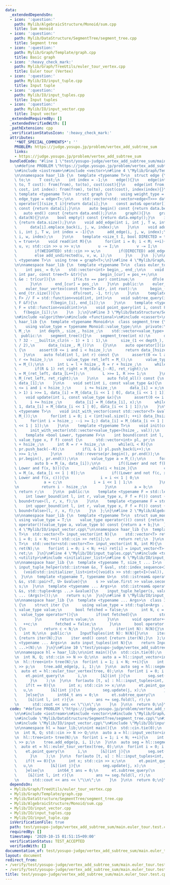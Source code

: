 ```yaml
---
data:
  _extendedDependsOn:
  - icon: ':question:'
    path: Mylib/AlgebraicStructure/Monoid/sum.cpp
    title: Sum monoid
  - icon: ':question:'
    path: Mylib/DataStructure/SegmentTree/segment_tree.cpp
    title: Segment tree
  - icon: ':question:'
    path: Mylib/Graph/Template/graph.cpp
    title: Basic graph
  - icon: ':heavy_check_mark:'
    path: Mylib/Graph/TreeUtils/euler_tour_vertex.cpp
    title: Euler tour (Vertex)
  - icon: ':question:'
    path: Mylib/IO/input_tuple.cpp
    title: Input tuple
  - icon: ':question:'
    path: Mylib/IO/input_tuples.cpp
    title: Input tuples
  - icon: ':question:'
    path: Mylib/IO/input_vector.cpp
    title: Input vector
  _extendedRequiredBy: []
  _extendedVerifiedWith: []
  _pathExtension: cpp
  _verificationStatusIcon: ':heavy_check_mark:'
  attributes:
    '*NOT_SPECIAL_COMMENTS*': ''
    PROBLEM: https://judge.yosupo.jp/problem/vertex_add_subtree_sum
    links:
    - https://judge.yosupo.jp/problem/vertex_add_subtree_sum
  bundledCode: "#line 1 \"test/yosupo-judge/vertex_add_subtree_sum/main.euler_tour.test.cpp\"\
    \n#define PROBLEM \"https://judge.yosupo.jp/problem/vertex_add_subtree_sum\"\n\
    \n#include <iostream>\n#include <vector>\n#line 4 \"Mylib/Graph/Template/graph.cpp\"\
    \n\nnamespace haar_lib {\n  template <typename T>\n  struct edge {\n    int from,\
    \ to;\n    T cost;\n    int index = -1;\n    edge(){}\n    edge(int from, int\
    \ to, T cost): from(from), to(to), cost(cost){}\n    edge(int from, int to, T\
    \ cost, int index): from(from), to(to), cost(cost), index(index){}\n  };\n\n \
    \ template <typename T>\n  struct graph {\n    using weight_type = T;\n    using\
    \ edge_type = edge<T>;\n\n    std::vector<std::vector<edge<T>>> data;\n\n    auto&\
    \ operator[](size_t i){return data[i];}\n    const auto& operator[](size_t i)\
    \ const {return data[i];}\n\n    auto begin() const {return data.begin();}\n \
    \   auto end() const {return data.end();}\n\n    graph(){}\n    graph(int N):\
    \ data(N){}\n\n    bool empty() const {return data.empty();}\n    int size() const\
    \ {return data.size();}\n\n    void add_edge(int i, int j, T w, int index = -1){\n\
    \      data[i].emplace_back(i, j, w, index);\n    }\n\n    void add_undirected(int\
    \ i, int j, T w, int index = -1){\n      add_edge(i, j, w, index);\n      add_edge(j,\
    \ i, w, index);\n    }\n\n    template <size_t I, bool DIRECTED = true, bool WEIGHTED\
    \ = true>\n    void read(int M){\n      for(int i = 0; i < M; ++i){\n        int\
    \ u, v; std::cin >> u >> v;\n        u -= I;\n        v -= I;\n        T w = 1;\n\
    \        if(WEIGHTED) std::cin >> w;\n        if(DIRECTED) add_edge(u, v, w, i);\n\
    \        else add_undirected(u, v, w, i);\n      }\n    }\n  };\n\n  template\
    \ <typename T>\n  using tree = graph<T>;\n}\n#line 4 \"Mylib/Graph/TreeUtils/euler_tour_vertex.cpp\"\
    \n\nnamespace haar_lib {\n  template <typename T>\n  class euler_tour_vertex {\n\
    \    int pos_ = 0;\n    std::vector<int> begin_, end_;\n\n    void dfs(int cur,\
    \ int par, const tree<T> &tr){\n      begin_[cur] = pos_++;\n\n      for(auto\
    \ &e : tr[cur]){\n        if(e.to == par) continue;\n        dfs(e.to, cur, tr);\n\
    \      }\n\n      end_[cur] = pos_;\n    }\n\n  public:\n    euler_tour_vertex(){}\n\
    \    euler_tour_vertex(const tree<T> &tr, int root):\n      begin_(tr.size()),\
    \ end_(tr.size()){\n      dfs(root, -1, tr);\n    }\n\n    template <typename\
    \ F> // F = std::function<void(int, int)>\n    void subtree_query(int i, const\
    \ F &f){\n      f(begin_[i], end_[i]);\n    }\n\n    template <typename F> //\
    \ F = std::function<void(int)>\n    void point_query(int i, const F &f){\n   \
    \   f(begin_[i]);\n    }\n  };\n}\n#line 3 \"Mylib/DataStructure/SegmentTree/segment_tree.cpp\"\
    \n#include <algorithm>\n#include <functional>\n#include <cassert>\n\nnamespace\
    \ haar_lib {\n  template <typename Monoid>\n  class segment_tree {\n  public:\n\
    \    using value_type = typename Monoid::value_type;\n\n  private:\n    Monoid\
    \ M_;\n    int depth_, size_, hsize_;\n    std::vector<value_type> data_;\n\n\
    \  public:\n    segment_tree(){}\n    segment_tree(int n):\n      depth_(n > 1\
    \ ? 32 - __builtin_clz(n - 1) + 1 : 1),\n      size_(1 << depth_), hsize_(size_\
    \ / 2),\n      data_(size_, M_())\n    {}\n\n    auto operator[](int i) const\
    \ {\n      assert(0 <= i and i < hsize_);\n      return data_[hsize_ + i];\n \
    \   }\n\n    auto fold(int l, int r) const {\n      assert(0 <= l and l <= r and\
    \ r <= hsize_);\n      value_type ret_left = M_();\n      value_type ret_right\
    \ = M_();\n\n      int L = l + hsize_, R = r + hsize_;\n      while(L < R){\n\
    \        if(R & 1) ret_right = M_(data_[--R], ret_right);\n        if(L & 1) ret_left\
    \ = M_(ret_left, data_[L++]);\n        L >>= 1, R >>= 1;\n      }\n\n      return\
    \ M_(ret_left, ret_right);\n    }\n\n    auto fold_all() const {\n      return\
    \ data_[1];\n    }\n\n    void set(int i, const value_type &x){\n      assert(0\
    \ <= i and i < hsize_);\n      i += hsize_;\n      data_[i] = x;\n      while(i\
    \ > 1) i >>= 1, data_[i] = M_(data_[i << 1 | 0], data_[i << 1 | 1]);\n    }\n\n\
    \    void update(int i, const value_type &x){\n      assert(0 <= i and i < hsize_);\n\
    \      i += hsize_;\n      data_[i] = M_(data_[i], x);\n      while(i > 1) i >>=\
    \ 1, data_[i] = M_(data_[i << 1 | 0], data_[i << 1 | 1]);\n    }\n\n    template\
    \ <typename T>\n    void init_with_vector(const std::vector<T> &val){\n      data_.assign(size_,\
    \ M_());\n      for(int i = 0; i < (int)val.size(); ++i) data_[hsize_ + i] = val[i];\n\
    \      for(int i = hsize_; --i >= 1;) data_[i] = M_(data_[i << 1 | 0], data_[i\
    \ << 1 | 1]);\n    }\n\n    template <typename T>\n    void init(const T &val){\n\
    \      init_with_vector(std::vector<value_type>(hsize_, val));\n    }\n\n  private:\n\
    \    template <bool Lower, typename F>\n    int bound(const int l, const int r,\
    \ value_type x, F f) const {\n      std::vector<int> pl, pr;\n      int L = l\
    \ + hsize_;\n      int R = r + hsize_;\n      while(L < R){\n        if(R & 1)\
    \ pr.push_back(--R);\n        if(L & 1) pl.push_back(L++);\n        L >>= 1, R\
    \ >>= 1;\n      }\n\n      std::reverse(pr.begin(), pr.end());\n      pl.insert(pl.end(),\
    \ pr.begin(), pr.end());\n\n      value_type a = M_();\n\n      for(int i : pl){\n\
    \        auto b = M_(a, data_[i]);\n\n        if((Lower and not f(b, x)) or (not\
    \ Lower and f(x, b))){\n          while(i < hsize_){\n            const auto c\
    \ = M_(a, data_[i << 1 | 0]);\n            if((Lower and not f(c, x)) or (not\
    \ Lower and f(x, c))){\n              i = i << 1 | 0;\n            }else{\n  \
    \            a = c;\n              i = i << 1 | 1;\n            }\n          }\n\
    \n          return i - hsize_;\n        }\n\n        a = b;\n      }\n\n     \
    \ return r;\n    }\n\n  public:\n    template <typename F = std::less<value_type>>\n\
    \    int lower_bound(int l, int r, value_type x, F f = F()) const {\n      return\
    \ bound<true>(l, r, x, f);\n    }\n\n    template <typename F = std::less<value_type>>\n\
    \    int upper_bound(int l, int r, value_type x, F f = F()) const {\n      return\
    \ bound<false>(l, r, x, f);\n    }\n  };\n}\n#line 2 \"Mylib/AlgebraicStructure/Monoid/sum.cpp\"\
    \n\nnamespace haar_lib {\n  template <typename T>\n  struct sum_monoid {\n   \
    \ using value_type = T;\n    value_type operator()() const {return 0;}\n    value_type\
    \ operator()(value_type a, value_type b) const {return a + b;}\n  };\n}\n#line\
    \ 4 \"Mylib/IO/input_vector.cpp\"\n\nnamespace haar_lib {\n  template <typename\
    \ T>\n  std::vector<T> input_vector(int N){\n    std::vector<T> ret(N);\n    for(int\
    \ i = 0; i < N; ++i) std::cin >> ret[i];\n    return ret;\n  }\n\n  template <typename\
    \ T>\n  std::vector<std::vector<T>> input_vector(int N, int M){\n    std::vector<std::vector<T>>\
    \ ret(N);\n    for(int i = 0; i < N; ++i) ret[i] = input_vector<T>(M);\n    return\
    \ ret;\n  }\n}\n#line 4 \"Mylib/IO/input_tuples.cpp\"\n#include <tuple>\n#include\
    \ <utility>\n#include <initializer_list>\n#line 6 \"Mylib/IO/input_tuple.cpp\"\
    \n\nnamespace haar_lib {\n  template <typename T, size_t ... I>\n  static void\
    \ input_tuple_helper(std::istream &s, T &val, std::index_sequence<I ...>){\n \
    \   (void)std::initializer_list<int>{(void(s >> std::get<I>(val)), 0) ...};\n\
    \  }\n\n  template <typename T, typename U>\n  std::istream& operator>>(std::istream\
    \ &s, std::pair<T, U> &value){\n    s >> value.first >> value.second;\n    return\
    \ s;\n  }\n\n  template <typename ... Args>\n  std::istream& operator>>(std::istream\
    \ &s, std::tuple<Args ...> &value){\n    input_tuple_helper(s, value, std::make_index_sequence<sizeof\
    \ ... (Args)>());\n    return s;\n  }\n}\n#line 8 \"Mylib/IO/input_tuples.cpp\"\
    \n\nnamespace haar_lib {\n  template <typename ... Args>\n  class InputTuples\
    \ {\n    struct iter {\n      using value_type = std::tuple<Args ...>;\n     \
    \ value_type value;\n      bool fetched = false;\n      int N, c = 0;\n\n    \
    \  value_type operator*(){\n        if(not fetched){\n          std::cin >> value;\n\
    \        }\n        return value;\n      }\n\n      void operator++(){\n     \
    \   ++c;\n        fetched = false;\n      }\n\n      bool operator!=(iter &) const\
    \ {\n        return c < N;\n      }\n\n      iter(int N): N(N){}\n    };\n\n \
    \   int N;\n\n  public:\n    InputTuples(int N): N(N){}\n\n    iter begin() const\
    \ {return iter(N);}\n    iter end() const {return iter(N);}\n  };\n\n  template\
    \ <typename ... Args>\n  auto input_tuples(int N){\n    return InputTuples<Args\
    \ ...>(N);\n  }\n}\n#line 10 \"test/yosupo-judge/vertex_add_subtree_sum/main.euler_tour.test.cpp\"\
    \n\nnamespace hl = haar_lib;\n\nint main(){\n  std::cin.tie(0);\n  std::ios::sync_with_stdio(false);\n\
    \n  int N, Q; std::cin >> N >> Q;\n\n  auto a = hl::input_vector<int64_t>(N);\n\
    \n  hl::tree<int> tree(N);\n  for(int i = 1; i < N; ++i){\n    int p; std::cin\
    \ >> p;\n    tree.add_edge(p, i, 1);\n  }\n\n  auto seg = hl::segment_tree<hl::sum_monoid<int64_t>>(N);\n\
    \  auto et = hl::euler_tour_vertex(tree, 0);\n\n  for(int i = 0; i < N; ++i){\n\
    \    et.point_query(\n      i,\n      [&](int j){\n        seg.set(j, a[i]);\n\
    \      }\n    );\n  }\n\n  for(auto [t, u] : hl::input_tuples<int, int>(Q)){\n\
    \    if(t == 0){\n      int x; std::cin >> x;\n\n      et.point_query(\n     \
    \   u,\n        [&](int j){\n          seg.update(j, x);\n        }\n      );\n\
    \    }else{\n      int64_t ans = 0;\n      et.subtree_query(\n        u,\n   \
    \     [&](int l, int r){\n          ans += seg.fold(l, r);\n        }\n      );\n\
    \n      std::cout << ans << \"\\n\";\n    }\n  }\n\n  return 0;\n}\n"
  code: "#define PROBLEM \"https://judge.yosupo.jp/problem/vertex_add_subtree_sum\"\
    \n\n#include <iostream>\n#include <vector>\n#include \"Mylib/Graph/TreeUtils/euler_tour_vertex.cpp\"\
    \n#include \"Mylib/DataStructure/SegmentTree/segment_tree.cpp\"\n#include \"Mylib/AlgebraicStructure/Monoid/sum.cpp\"\
    \n#include \"Mylib/IO/input_vector.cpp\"\n#include \"Mylib/IO/input_tuples.cpp\"\
    \n\nnamespace hl = haar_lib;\n\nint main(){\n  std::cin.tie(0);\n  std::ios::sync_with_stdio(false);\n\
    \n  int N, Q; std::cin >> N >> Q;\n\n  auto a = hl::input_vector<int64_t>(N);\n\
    \n  hl::tree<int> tree(N);\n  for(int i = 1; i < N; ++i){\n    int p; std::cin\
    \ >> p;\n    tree.add_edge(p, i, 1);\n  }\n\n  auto seg = hl::segment_tree<hl::sum_monoid<int64_t>>(N);\n\
    \  auto et = hl::euler_tour_vertex(tree, 0);\n\n  for(int i = 0; i < N; ++i){\n\
    \    et.point_query(\n      i,\n      [&](int j){\n        seg.set(j, a[i]);\n\
    \      }\n    );\n  }\n\n  for(auto [t, u] : hl::input_tuples<int, int>(Q)){\n\
    \    if(t == 0){\n      int x; std::cin >> x;\n\n      et.point_query(\n     \
    \   u,\n        [&](int j){\n          seg.update(j, x);\n        }\n      );\n\
    \    }else{\n      int64_t ans = 0;\n      et.subtree_query(\n        u,\n   \
    \     [&](int l, int r){\n          ans += seg.fold(l, r);\n        }\n      );\n\
    \n      std::cout << ans << \"\\n\";\n    }\n  }\n\n  return 0;\n}\n"
  dependsOn:
  - Mylib/Graph/TreeUtils/euler_tour_vertex.cpp
  - Mylib/Graph/Template/graph.cpp
  - Mylib/DataStructure/SegmentTree/segment_tree.cpp
  - Mylib/AlgebraicStructure/Monoid/sum.cpp
  - Mylib/IO/input_vector.cpp
  - Mylib/IO/input_tuples.cpp
  - Mylib/IO/input_tuple.cpp
  isVerificationFile: true
  path: test/yosupo-judge/vertex_add_subtree_sum/main.euler_tour.test.cpp
  requiredBy: []
  timestamp: '2020-10-15 01:51:15+09:00'
  verificationStatus: TEST_ACCEPTED
  verifiedWith: []
documentation_of: test/yosupo-judge/vertex_add_subtree_sum/main.euler_tour.test.cpp
layout: document
redirect_from:
- /verify/test/yosupo-judge/vertex_add_subtree_sum/main.euler_tour.test.cpp
- /verify/test/yosupo-judge/vertex_add_subtree_sum/main.euler_tour.test.cpp.html
title: test/yosupo-judge/vertex_add_subtree_sum/main.euler_tour.test.cpp
---
```

